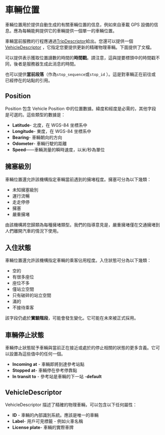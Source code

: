 # 車輛位置

車輛位置用於提供自動生成的有關車輛位置的信息，例如來自車載 GPS 設備的信息。應為每輛能夠提供它的車輛提供一個單一的車輛位置。

車輛當前服務的行程應通過[TripDescriptor](../reference.md#message-tripdescriptor)給出。您還可以提供一個[VehicleDescriptor](../reference.md#message-vehicledescriptor) ，它指定您要提供更新的精確物理車輛。下面提供了文檔。

可以提供表示獲取位置讀數的時間的**時間戳**。請注意，這與提要標頭中的時間戳不同，後者是服務器生成此消息的時間。

也可以提供**當前段落**（作為`stop_sequence`或`stop_id` ）。這是對車輛正在前往或已經停在的站點的引用。

## Position

Position 包含 Vehicle Position 中的位置數據。緯度和經度是必需的，其他字段是可選的。這些類型的數據是：

*   **Latitude**- 北度，在 WGS-84 坐標系中
*   **Longitude**- 東度，在 WGS-84 坐標系中
*   **Bearing**- 車輛朝向的方向
*   **Odometer**- 車輛行駛的距離
*   **Speed**——車輛測量的瞬時速度，以米/秒為單位

## 擁塞級別

車輛位置還允許該機構指定車輛當前遇到的擁堵程度。擁塞可分為以下幾類：

*   未知擁塞級別
*   運行流暢
*   走走停停
*   擁塞
*   嚴重擁堵

由該機構將您歸類為每種擁堵類型。我們的指導意見是，嚴重擁堵僅在交通擁堵到人們離開汽車的情況下使用。

## 入住狀態

車輛位置還允許該機構指定車輛的乘客佔用程度。入住狀態可分為以下幾類：

*   空的
*   有很多座位
*   座位不多
*   僅站立空間
*   只有破碎的站立空間
*   滿的
*   不接待乘客

該字段仍處於**實驗階段**，可能會發生變化。它可能在未來被正式採用。

## 車輛停止狀態

車輛停止狀態賦予車輛與當前正在接近或處於的停止相關的狀態的更多含義。它可以設置為這些值中的任何一個。

*   **Incoming at** - 車輛即將到達參考站點
*   **Stopped at**- 車輛停在參考停靠點
*   **In transit to** - 參考站是車輛的下一站 -**default**

## VehicleDescriptor

VehicleDescriptor 描述了精確的物理車輛，可以包含以下任何屬性：

*   **ID** - 車輛的內部識別系統。應該是唯一的車輛
*   **Label**- 用戶可見標籤 - 例如火車名稱
*   **License plate**- 車輛的實際車牌
